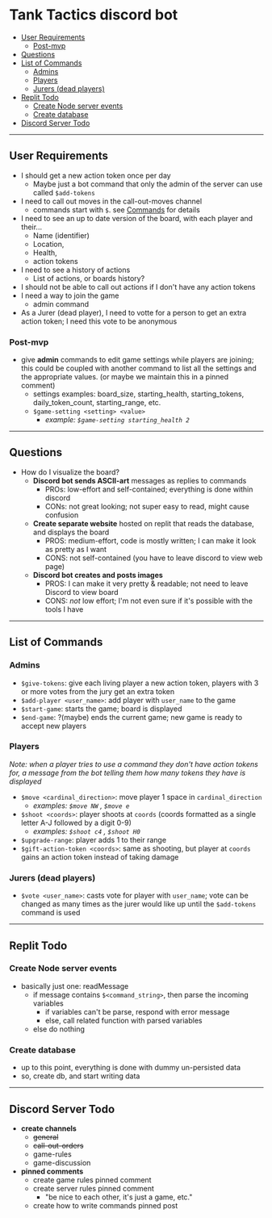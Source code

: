 # Tank Tactics discord bot <!-- omit in toc -->
- [User Requirements](#user-requirements)
  - [Post-mvp](#post-mvp)
- [Questions](#questions)
- [List of Commands](#list-of-commands)
  - [Admins](#admins)
  - [Players](#players)
  - [Jurers (dead players)](#jurers-dead-players)
- [Replit Todo](#replit-todo)
  - [Create Node server events](#create-node-server-events)
  - [Create database](#create-database)
- [Discord Server Todo](#discord-server-todo)

---

## User Requirements
- I should get a new action token once per day
  - Maybe just a bot command that only the admin of the server can use called `$add-tokens`
- I need to call out moves in the call-out-moves channel
  - commands start with `$`. see [Commands](#commands) for details
- I need to see an up to date version of the board, with each player and their...
  - Name (identifier)
  - Location,
  - Health,
  - action tokens
- I need to see a history of actions
  - List of actions, or boards history?
- I should not be able to call out actions if I don't have any action tokens
- I need a way to join the game
  - admin command
- As a Jurer (dead player), I need to votte for a person to get an extra action token; I need this vote to be anonymous
### Post-mvp
- give **admin** commands to edit game settings while players are joining; this could be coupled with another command to list all the settings and the appropriate values. (or maybe we maintain this in a pinned comment)
  - settings examples: board_size, starting_health, starting_tokens, daily_token_count, starting_range, etc.
  - `$game-setting <setting> <value>`
    - *example: `$game-setting starting_health 2`*

---

## Questions
- How do I visualize the board?
  - **Discord bot sends ASCII-art** messages as replies to commands
    - PROs: low-effort and self-contained; everything is done within discord
    - CONs: not great looking; not super easy to read, might cause confusion
  - **Create separate website** hosted on replit that reads the database, and displays the board
    - PROS: medium-effort, code is mostly written; I can make it look as pretty as I want
    - CONS: not self-contained (you have to leave discord to view web page)
  - **Discord bot creates and posts images**
    - PROS: I can make it very pretty & readable; not need to leave Discord to view board
    - CONS: *not* low effort; I'm not even sure if it's possible with the tools I have

---

## List of Commands
### Admins
- `$give-tokens`: give each living player a new action token, players with 3 or more votes from the jury get an extra token
- `$add-player <user_name>`: add player with `user_name` to the game
- `$start-game`: starts the game; board is displayed
- `$end-game`: ?(maybe) ends the current game; new game is ready to accept new players
### Players
*Note: when a player tries to use a command they don't have action tokens for, a message from the bot telling them how many tokens they have is displayed*
- `$move <cardinal_direction>`: move player 1 space in `cardinal_direction`
  - *examples: `$move NW` , `$move e`*
- `$shoot <coords>`: player shoots at `coords` (coords formatted as a single letter A-J followed by a digit 0-9)
  - *examples: `$shoot c4` , `$shoot H0`*
- `$upgrade-range`: player adds 1 to their range
- `$gift-action-token <coords>`: same as shooting, but player at `coords` gains an action token instead of taking damage
### Jurers (dead players)
- `$vote <user_name>`: casts vote for player with `user_name`; vote can be changed as many times as the jurer would like up until the `$add-tokens` command is used

---

## Replit Todo
### Create Node server events
- basically just one: readMessage
  - if message contains `$<command_string>`, then parse the incoming variables
    - if variables can't be parse, respond with error message
    - else, call related function with parsed variables
  - else do nothing
### Create database
- up to this point, everything is done with dummy un-persisted data
- so, create db, and start writing data

---

## Discord Server Todo
- **create channels**
  - ~~general~~
  - ~~call-out-orders~~
  - game-rules
  - game-discussion
- **pinned comments**
  - create game rules pinned comment
  - create server rules pinned comment
    - "be nice to each other, it's just a game, etc."
  - create how to write commands pinned post



<!-- Board 10x10

  0 1 2 3 4 5 6 7 8 9
a . . . . . . . . . .
b . . . . . . . . . .
c . . . r . . . . . .
d . . . . . . j . . .
e . . . . . . . . . .
f . . . . . . t . . .
g . . . . . . . . . .
h . . . . . a . . . .
i . . . . . . . . . .
j . . . . . . . . . .

-->